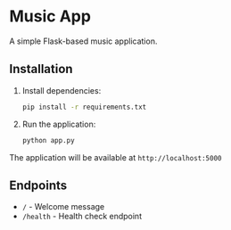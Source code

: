 # Music App

A simple Flask-based music application.

## Installation

1. Install dependencies:
   ```bash
   pip install -r requirements.txt
   ```

2. Run the application:
   ```bash
   python app.py
   ```

The application will be available at `http://localhost:5000`

## Endpoints

- `/` - Welcome message
- `/health` - Health check endpoint